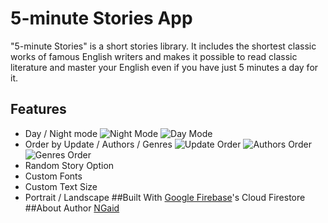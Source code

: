 # 5-minute Stories App
"5-minute Stories" is a short stories library. It includes the shortest classic works of famous English writers and makes it possible to read classic literature and master your English even if you have just 5 minutes a day for it.
## Features
- Day / Night mode
![Night Mode](https://a.radikal.ru/a02/1910/01/a5c2122d9507.jpg) ![Day Mode](https://b.radikal.ru/b30/1910/5a/949ad2cc4be8.jpg)
- Order by Update / Authors / Genres
![Update Order](https://c.radikal.ru/c33/1910/88/dbea4d758c50.jpg
) ![Authors Order](https://a.radikal.ru/a11/1910/11/95ae16e8baea.jpg) ![Genres Order](https://a.radikal.ru/a14/1910/6e/f6623e0ca5b0.jpg
)
- Random Story Option
- Custom Fonts
- Custom Text Size
- Portrait / Landscape
##Built With
[Google Firebase](https://firebase.google.com)'s Cloud Firestore
##About Author
[NGaid](https://github.com/Natalie-Gaidideeva)
